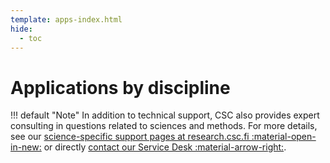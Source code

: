 ```yaml
---
template: apps-index.html
hide:
  - toc
---
```


# Applications by discipline

!!! default "Note"
    In addition to technical support, CSC also provides expert consulting in
    questions related to sciences and methods. For more details, see our
    [science-specific support pages at research.csc.fi :material-open-in-new:](https://research.csc.fi/sciences)
    or directly [contact our Service Desk :material-arrow-right:](../support/contact.md).

<!-- Apps by discipline generated here automatically. -->
